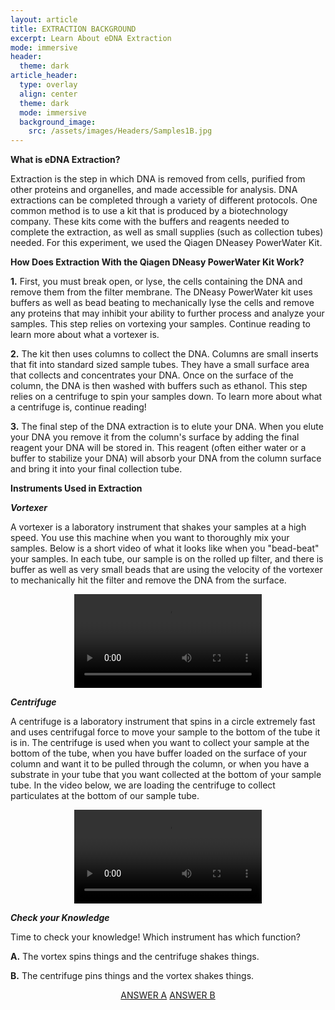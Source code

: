 ```yaml
---
layout: article
title: EXTRACTION BACKGROUND
excerpt: Learn About eDNA Extraction
mode: immersive
header:
  theme: dark
article_header:
  type: overlay
  align: center
  theme: dark
  mode: immersive
  background_image:
    src: /assets/images/Headers/Samples1B.jpg
---
```


**What is eDNA Extraction?**

Extraction is the step in which DNA is removed from cells, purified from other proteins and organelles, and made accessible for analysis. DNA extractions can be completed through a variety of different protocols. One common method is to use a kit that is produced by a biotechnology company. These kits come with the buffers and reagents needed to complete the extraction, as well as small supplies (such as collection tubes) needed. For this experiment, we used the Qiagen DNeasey PowerWater Kit.


**How Does Extraction With the Qiagen DNeasy PowerWater Kit Work?**

**1.** First, you must break open, or lyse, the cells containing the DNA and remove them from the filter membrane. The DNeasy PowerWater kit uses buffers as well as bead beating to mechanically lyse the cells and remove any proteins that may inhibit your ability to further process and analyze your samples. This step relies on vortexing your samples. Continue reading to learn more about what a vortexer is.    

**2.** The kit then uses columns to collect the DNA. Columns are small inserts that fit into standard sized sample tubes. They have a small surface area that collects and concentrates your DNA. Once on the surface of the column, the DNA is then washed with buffers such as ethanol. This step relies on a centrifuge to spin your samples down. To learn more about what a centrifuge is, continue reading!

**3.** The final step of the DNA extraction is to elute your DNA. When you elute your DNA you remove it from the column's surface by adding the final reagent your DNA will be stored in. This reagent (often either water or a buffer to stabilize your DNA) will absorb your DNA from the column surface and bring it into your final collection tube. 




**Instruments Used in Extraction**


***Vortexer***

A vortexer is a laboratory instrument that shakes your samples at a high speed. You use this machine when you want to thoroughly mix your samples. Below is a short video of what it looks like when you "bead-beat" your samples. In each tube, our sample is on the rolled up filter, and there is buffer as well as very small beads that are using the velocity of the vortexer to mechanically hit the filter and remove the DNA from the surface. 


<p align="center">
<video controls>
  <source src="/assets/videos/Vortexing.mp4" type="video/mp4">
</video> </p>

***Centrifuge***

A centrifuge is a laboratory instrument that spins in a circle extremely fast and uses centrifugal force to move your sample to the bottom of the tube it is in. The centrifuge is used when you want to collect your sample at the bottom of the tube, when you have buffer loaded on the surface of your column and want it to be pulled through the column, or when you have a substrate in your tube that you want collected at the bottom of your sample tube. In the video below, we are loading the centrifuge to collect particulates at the bottom of our sample tube. 


<p align="center">
<video controls>
  <source src="/assets/videos/Centrifuge.mp4" type="video/mp4">
</video> </p>

***Check your Knowledge***

Time to check your knowledge! Which instrument has which function?

**A.** The vortex spins things and the centrifuge shakes things. 

**B.** The centrifuge pins things and the vortex shakes things. 

<p align="center">
<a class="button button--outline-primary button--pill" href="Supplies2">ANSWER A</a> <a class="button button--outline-primary button--pill" href="Supplies1">ANSWER B</a>

